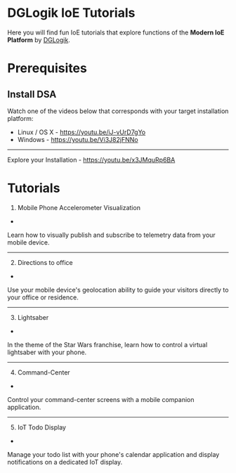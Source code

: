 # DGLogik IoE Tutorials
Here you will find fun IoE tutorials that explore functions of the **Modern IoE Platform** by [DGLogik](http://www.dglogik.com).

# Prerequisites

Install DSA
-
Watch one of the videos below that corresponds with your target installation platform:

 - Linux / OS X - https://youtu.be/iJ-vUrD7gYo
 - Windows - https://youtu.be/Vi3J82jFNNo

----------

Explore your Installation - https://youtu.be/x3JMquRp6BA

# Tutorials

1. Mobile Phone Accelerometer Visualization
-
Learn how to visually publish and subscribe to telemetry data from your mobile device.

----------
2. Directions to office
-
Use your mobile device's geolocation ability to guide your visitors directly to your office or residence.

----------
3. Lightsaber
-
In the theme of the Star Wars franchise, learn how to control a virtual lightsaber with your phone.

----------
4. Command-Center
-
Control your command-center screens with a mobile companion application.

----------
5. IoT Todo Display
-
Manage your todo list with your phone's calendar application and display notifications on a dedicated IoT display.
